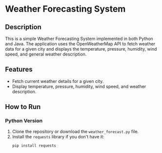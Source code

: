 # Weather Forecasting System

## Description

This is a simple Weather Forecasting System implemented in both Python and Java. The application uses the OpenWeatherMap API to fetch weather data for a given city and displays the temperature, pressure, humidity, wind speed, and general weather description.

## Features
- Fetch current weather details for a given city.
- Display temperature, pressure, humidity, wind speed, and weather description.

## How to Run

### Python Version

1. Clone the repository or download the `weather_forecast.py` file.
2. Install the `requests` library if you don't have it:
   ```bash
   pip install requests

